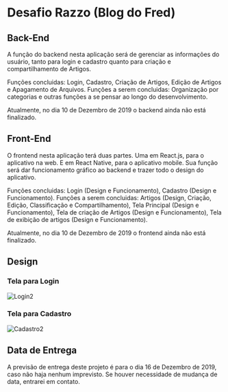 # Desafio Razzo (Blog do Fred)

## Back-End

A função do backend nesta aplicação será de gerenciar as informações do usuário, tanto para login e cadastro quanto para criação e compartilhamento de Artigos.

Funções concluidas: Login, Cadastro, Criação de Artigos, Edição de Artigos e Apagamento de Arquivos.
Funções a serem concluidas: Organização por categorias e outras funções a se pensar ao longo do desenvolvimento.

Atualmente, no dia 10 de Dezembro de 2019 o backend ainda não está finalizado.

## Front-End

O frontend nesta aplicação terá duas partes. Uma em React.js, para o aplicativo na web. E em React Native, para o aplicativo mobile. Sua função será dar funcionamento gráfico ao backend e trazer todo o design do aplicativo.

Funções concluidas: Login (Design e Funcionamento), Cadastro (Design e Funcionamento).
Funções a serem concluidas: Artigos (Design, Criação, Edição, Classificação e Compartilhamento), Tela Principal (Design e Funcionamento), Tela de criação de Artigos (Design e Funcionamento), Tela de exibição de artigos (Design e Funcionamento).

Atualmente, no dia 10 de Dezembro de 2019 o frontend ainda não está finalizado.

## Design

### Tela para Login
![Login2](https://user-images.githubusercontent.com/48268521/70559988-7ca4a300-1b66-11ea-8d49-8f4c9fd6c786.png)

### Tela para Cadastro
![Cadastro2](https://user-images.githubusercontent.com/48268521/70560031-9c3bcb80-1b66-11ea-9cf1-8ff9d575270d.png)


## Data de Entrega

A previsão de entrega deste projeto é para o dia 16 de Dezembro de 2019, caso não haja nenhum imprevisto. Se houver necessidade de mudança de data, entrarei em contato.
